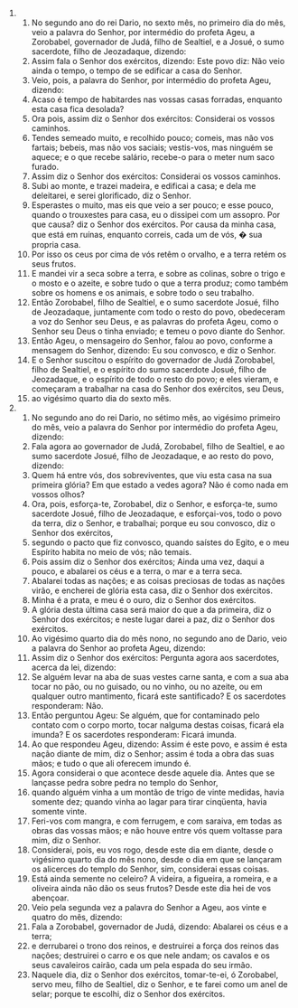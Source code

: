 <ol>
  <li>
    <ol>
      <li>No segundo ano do rei Dario, no sexto mês, no primeiro dia do mês, veio a palavra do Senhor, por intermédio do profeta Ageu, a Zorobabel, governador de Judá, filho de Sealtiel, e a Josué, o sumo sacerdote, filho de Jeozadaque, dizendo:</li>
      <li>Assim fala o Senhor dos exércitos, dizendo: Este povo diz: Não veio ainda o tempo, o tempo de se edificar a casa do Senhor.</li>
      <li>Veio, pois, a palavra do Senhor, por intermédio do profeta Ageu, dizendo:</li>
      <li>Acaso é tempo de habitardes nas vossas casas forradas, enquanto esta casa fica desolada?</li>
      <li>Ora pois, assim diz o Senhor dos exércitos: Considerai os vossos caminhos.</li>
      <li>Tendes semeado muito, e recolhido pouco; comeis, mas não vos fartais; bebeis, mas não vos saciais; vestis-vos, mas ninguém se aquece; e o que recebe salário, recebe-o para o meter num saco furado.</li>
      <li>Assim diz o Senhor dos exércitos: Considerai os vossos caminhos.</li>
      <li>Subi ao monte, e trazei madeira, e edificai a casa; e dela me deleitarei, e serei glorificado, diz o Senhor.</li>
      <li>Esperastes o muito, mas eis que veio a ser pouco; e esse pouco, quando o trouxestes para casa, eu o dissipei com um assopro. Por que causa? diz o Senhor dos exércitos. Por causa da minha casa, que está em ruínas, enquanto correis, cada um de vós, � sua propria casa.</li>
      <li>Por isso os ceus por cima de vós retêm o orvalho, e a terra retém os seus frutos.</li>
      <li>E mandei vir a seca sobre a terra, e sobre as colinas, sobre o trigo e o mosto e o azeite, e sobre tudo o que a terra produz; como também sobre os homens e os animais, e sobre todo o seu trabalho.</li>
      <li>Então Zorobabel, filho de Sealtiel, e o sumo sacerdote Josué, filho de Jeozadaque, juntamente com todo o resto do povo, obedeceram a voz do Senhor seu Deus, e as palavras do profeta Ageu, como o Senhor seu Deus o tinha enviado; e temeu o povo diante do Senhor.</li>
      <li>Então Ageu, o mensageiro do Senhor, falou ao povo, conforme a mensagem do Senhor, dizendo: Eu sou convosco, e diz o Senhor.</li>
      <li>E o Senhor suscitou o espírito do governador de Judá Zorobabel, filho de Sealtiel, e o espírito do sumo sacerdote Josué, filho de Jeozadaque, e o espírito de todo o resto do povo; e eles vieram, e começaram a trabalhar na casa do Senhor dos exércitos, seu Deus,</li>
      <li>ao vigésimo quarto dia do sexto mês.</li>
    </ol>
  </li>
  <li>
    <ol>
      <li>No segundo ano do rei Dario, no sétimo mês, ao vigésimo primeiro do mês, veio a palavra do Senhor por intermédio do profeta Ageu, dizendo:</li>
      <li>Fala agora ao governador de Judá, Zorobabel, filho de Sealtiel, e ao sumo sacerdote Josué, filho de Jeozadaque, e ao resto do povo, dizendo:</li>
      <li>Quem há entre vós, dos sobreviventes, que viu esta casa na sua primeira glória? Em que estado a vedes agora? Não é como nada em vossos olhos?</li>
      <li>Ora, pois, esforça-te, Zorobabel, diz o Senhor, e esforça-te, sumo sacerdote Josué, filho de Jeozadaque, e esforçai-vos, todo o povo da terra, diz o Senhor, e trabalhai; porque eu sou convosco, diz o Senhor dos exércitos,</li>
      <li>segundo o pacto que fiz convosco, quando saístes do Egito, e o meu Espírito habita no meio de vós; não temais.</li>
      <li>Pois assim diz o Senhor dos exércitos; Ainda uma vez, daqui a pouco, e abalarei os céus e a terra, o mar e a terra seca.</li>
      <li>Abalarei todas as nações; e as coisas preciosas de todas as nações virão, e encherei de glória esta casa, diz o Senhor dos exércitos.</li>
      <li>Minha é a prata, e meu é o ouro, diz o Senhor dos exércitos.</li>
      <li>A glória desta última casa será maior do que a da primeira, diz o Senhor dos exércitos; e neste lugar darei a paz, diz o Senhor dos exércitos.</li>
      <li>Ao vigésimo quarto dia do mês nono, no segundo ano de Dario, veio a palavra do Senhor ao profeta Ageu, dizendo:</li>
      <li>Assim diz o Senhor dos exércitos: Pergunta agora aos sacerdotes, acerca da lei, dizendo:</li>
      <li>Se alguém levar na aba de suas vestes carne santa, e com a sua aba tocar no pão, ou no guisado, ou no vinho, ou no azeite, ou em qualquer outro mantimento, ficará este santificado? E os sacerdotes responderam: Não.</li>
      <li>Então perguntou Ageu: Se alguém, que for contaminado pelo contato com o corpo morto, tocar nalguma destas coisas, ficará ela imunda? E os sacerdotes responderam: Ficará imunda.</li>
      <li>Ao que respondeu Ageu, dizendo: Assim é este povo, e assim é esta nação diante de mim, diz o Senhor; assim é toda a obra das suas mãos; e tudo o que ali oferecem imundo é.</li>
      <li>Agora considerai o que acontece desde aquele dia. Antes que se lançasse pedra sobre pedra no templo do Senhor,</li>
      <li>quando alguém vinha a um montão de trigo de vinte medidas, havia somente dez; quando vinha ao lagar para tirar cinqüenta, havia somente vinte.</li>
      <li>Feri-vos com mangra, e com ferrugem, e com saraiva, em todas as obras das vossas mãos; e não houve entre vós quem voltasse para mim, diz o Senhor.</li>
      <li>Considerai, pois, eu vos rogo, desde este dia em diante, desde o vigésimo quarto dia do mês nono, desde o dia em que se lançaram os alicerces do templo do Senhor, sim, considerai essas coisas.</li>
      <li>Está ainda semente no celeiro? A videira, a figueira, a romeira, e a oliveira ainda não dão os seus frutos? Desde este dia hei de vos abençoar.</li>
      <li>Veio pela segunda vez a palavra do Senhor a Ageu, aos vinte e quatro do mês, dizendo:</li>
      <li>Fala a Zorobabel, governador de Judá, dizendo: Abalarei os céus e a terra;</li>
      <li>e derrubarei o trono dos reinos, e destruirei a força dos reinos das nações; destruirei o carro e os que nele andam; os cavalos e os seus cavaleiros cairão, cada um pela espada do seu irmão.</li>
      <li>Naquele dia, diz o Senhor dos exércitos, tomar-te-ei, ó Zorobabel, servo meu, filho de Sealtiel, diz o Senhor, e te farei como um anel de selar; porque te escolhi, diz o Senhor dos exércitos.</li>
    </ol>
  </li>
</ol>